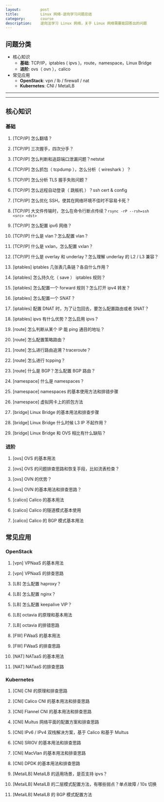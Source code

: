 ```yaml
---
layout:         post
title:          Linux 网络-逆向学习问题总结
category:       course
description:    逆向法学习 Linux 网络，关于 Linux 网络需要能回答出的问题
---
```



## 问题分类
- 核心知识
    - **基础**: TCP/IP，iptables ( ipvs )，route，namespace，Linux Bridge
    - **进阶**: ovs（ ovn ），calico
- 常见应用
    - **OpenStack**: vpn / lb / firewall / nat
    - **Kubernetes**: CNI / MetalLB

---------------------------------------
---------------------------------------


## 核心知识

### 基础

1. [TCP/IP] 怎么翻墙？

1. [TCP/IP] 三次握手，四次分手？

1. [TCP/IP] 怎么判断和追踪端口泄漏问题？netstat

1. [TCP/IP] 怎么抓包（ tcpdump ），怎么分析（ wireshark ）？

1. [TCP/IP] 怎么分析 TLS 握手失败问题？

1. [TCP/IP] 怎么远程自动登录（ 跳板机 ）？ssh cert & config

1. [TCP/IP] 怎么优化 SSH，使其在网络环境不佳时不容易卡死？

1. [TCP/IP] 大文件传输时，怎么在命令行断点传续？`rsync -rP --rsh=ssh <src> <dst>`

1. [TCP/IP] 怎么配置 ipv6 网络？

1. [TCP/IP] 什么是 vlan？怎么配置 vlan？

1. [TCP/IP] 什么是 vxlan，怎么配置 vxlan？

1. [TCP/IP] 什么是 overlay 和 underlay？怎么理解 underlay 的 L2 / L3 兼容？

1. [iptables] iptables 几张表几条链？各自什么作用？

1. [iptables] 怎么持久化（ save ） iptables 规则？

1. [iptables] 怎么配置一个 forward 规则？怎么打开 ipv4 转发？

1. [iptables] 怎么配置一个 SNAT？

1. [iptables] 配置 DNAT 时，为了让包回去，要怎么配置路由或者 SNAT？

1. [iptables] ipvs 有什么优势？怎么启用 ipvs？

1. [route] 怎么判断从某个 IP 能 ping 通目的地址？

1. [route] 怎么配置策略路由？

1. [route] 怎么进行路由追溯？traceroute？

1. [route] 怎么进行 tcpping？

1. [route] 什么是 BGP？怎么配置 BGP 路由？

1. [namespace] 什么是 namespaces？

1. [namespace] namespaces 的基本使用方法和排错步骤

1. [namespace] 虚拟网卡上的抓包方法

1. [bridge] Linux Bridge 的基本用法和排查步骤

1. [bridge] Linux Bridge 什么时候 L3 IP 不起作用？

1. [bridge] Linux Bridge 和 OVS 相比有什么缺陷？

### 进阶

1. [ovs] OVS 的基本用法

1. [ovs] OVS 的问题排查思路和恢复手段，比如流表检查？

1. [ovs] OVN 的优势？

1. [ovs] OVN 的基本用法和排查思路？

1. [calico] Calico 的基本用法

1. [calico] Calico 的隧道模式基本使用

1. [calico] Calico 的 BGP 模式基本用法

## 常见应用

### OpenStack

1. [vpn] VPNaaS 的基本用法

1. [vpn] VPNaaS 的排查思路

1. [LB] 怎么配置 haproxy？

1. [LB] 怎么配置 nginx？

1. [LB] 怎么配置 keepalive VIP？

1. [LB] octavia 的原理和基本用法

1. [LB] octavia 的排错思路

1. [FW] FWaaS 的基本用法

1. [FW] FWaaS 的排查思路

1. [NAT] NATaaS 的基本用法

1. [NAT] NATaaS 的排查思路

### Kubernetes

1. [CNI] CNI 的原理和排查思路

1. [CNI] Calico CNI 的基本用法和排查思路

1. [CNI] Flannel CNI 的基本用法和排查思路

1. [CNI] Multus 网络平面的配置方案和排查思路

1. [CNI] IPv6 / IPv4 双栈解决方案，基于 Calico 和基于 Multus

1. [CNI] SRIOV 的基本用法和排查思路

1. [CNI] MacVlan 的基本用法和排查思路

1. [CNI] DPDK 的基本用法和排查思路

1. [MetalLB] MetalLB 的适用场景，是否支持 ipvs？

1. [MetalLB] MetalLB 的二层模式配置方法，有哪些弱点？单点故障 / 10s 切换

1. [MetalLB] MetalLB 的 BGP 模式配置方法


